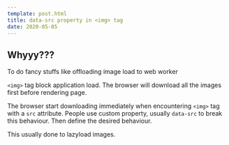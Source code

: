 ```yaml
---
template: post.html
title: data-src property in <img> tag
date: 2020-05-05
---
```

## Whyyy???
To do fancy stuffs like offloading image load to web worker

`<img>` tag block application load. The browser will download all the images first before rendering page.

The browser start downloading immediately when encountering `<img>` tag with a `src` attribute. People use custom property, usually `data-src` to break this behaviour. Then define the desired behaviour. 

This usually done to lazyload images.